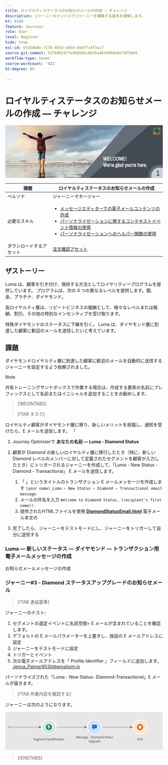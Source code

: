 ```yaml
---
title: ロイヤルティステータスのお知らせメールの作成 — チャレンジ
description: ジャーニーキャンバスでジャーニーを構築する基本を理解します。
kt: 8109
feature: Journeys
role: User
level: Beginner
hide: true
exl-id: 6fd58b8e-7178-495d-a85d-eb67fc4f3acf
source-git-commit: 52fb90247fa30d5b5c86d5a464d994e8e7075049
workflow-type: tm+mt
source-wordcount: '421'
ht-degree: 8%

---
```


# ロイヤルティステータスのお知らせメールの作成 — チャレンジ

![AJO Loyalty ステータスのお知らせメール — チャレンジバナー](/help/challenges/assets/email-assets/luma-transactional-onboarding-1.png)

| 課題 | ロイヤルティステータスのお知らせメールの作成 |
|---|---|
| ペルソナ | ジャーニーマネージャー |
| 必要なスキル | <ul><li>[メッセージエディターでの電子メールコンテンツの作成](https://experienceleague.adobe.com/docs/journey-optimizer-learn/tutorials/create-messages/create-email-content-with-the-message-editor.html?lang=en)</li> <li>[パーソナライゼーションに関するコンテキストイベント情報の使用](https://experienceleague.adobe.com/docs/journey-optimizer-learn/tutorials/personalize-content/use-contextual-event-information-for-personalization.html?lang=en)</li><li>[パーソナライゼーションへのヘルパー関数の使用](https://experienceleague.adobe.com/docs/journey-optimizer-learn/tutorials/personalize-content/use-helper-functions-for-personalization.html?lang=en)</li></ul> |
| ダウンロードするアセット | [注文確認アセット](/help/challenges/assets/email-assets/order-confirmation-assets.zip) |

## ザストーリー

Luma は、顧客を引き付け、保持する方法としてロイヤリティープログラムを提供しています。 プログラムは、次の 4 つの異なるレベルを提供します。銀、金、プラチナ、ダイヤモンド。

各ロイヤルティ層は、リピートビジネスの報酬として、様々なレベルまたは報酬、割引、その他の特別なインセンティブを受け取ります。

特殊ダイヤモンドのステータスに下線を引く。 Luma は、ダイヤモンド層に到達した顧客に歓迎のメールを送信したいと考えています。

## 課題

ダイヤモンドロイヤルティ層に到達した顧客に歓迎のメールを自動的に送信するジャーニーを設定するよう依頼されました。

>[!NOTE]
> 共有トレーニングサンドボックスで作業する場合は、作成する要素の名前にプレフィックスとして名前またはイニシャルを追加することをお勧めします。

>[!BEGINTABS]

>[!TAB タスク]

ロイヤルティ顧客がダイヤモンド層に移り、新しいメリットを祝福し、通知を受けたら、E メールを送信します。 「

1. Journey Optimizerで **あなたの名前 — Luma - Diamond Status**
1. 顧客が Diamond の新しいロイヤルティ層に移行したとき（特に、新しい Diamond レベルのメンバーに対して定義されたセグメントを顧客が入力したとき）にトリガーされるジャーニーを作成して、「Luma - New Status - Diamond - Transactional」 E メールを送信します。

   1. 「 」というタイトルのトランザクション E メールメッセージを作成します `(your name)_Luma – New Status – Diamond – Transactional email message`.
   1. メールの件名を入力 `Welcome to Diamond Status, (recipient's first name)!`.
   1. 提供されたHTMLファイルを使用 **[DiamondStatusEmail.html](/help/challenges/assets/email-assets/DiamondStatusEmail.html)** 電子メール本文の

1. 完了したら、ジャーニーをテストモードにし、ジャーニーをトリガーして自分に送信する  

### Luma — 新しいステータス — ダイヤモンド — トランザクション用電子メールメッセージの作成

お知らせメールメッセージの作成

### **ジャーニー#3 - Diamond ステータスアップグレードのお知らせメール**


>[!TAB 達成基準]

ジャーニーのテスト:

1. セグメントの選定イベントに名前空間= E メールが含まれていることを確認します。
1. デフォルトの E メールパラメーターを上書きし、独自の E メールアドレスに設定
1. ジャーニーをテストモードに設定
1. トリガーとイベント
1. 次の電子メールアドレスを「 Profile Identifier 」フィールドに追加します。Jenna_Palmer9530@emailsim.io

パーソナライズされた「Luma - New Status- Diamond-Transactional」E メールが届きます。

>[!TAB 作業内容を確認する]

ジャーニーは次のようになります。

![Diamond-status-upgrade-journey](/help/challenges/assets/journey-luma-diamond-status-upgrade.png)

>[!ENDTABS]

